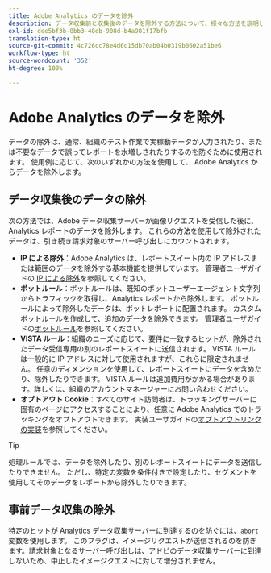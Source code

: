 ```yaml
---
title: Adobe Analytics のデータを除外
description: データ収集前と収集後のデータを除外する方法について、様々な方法を説明します。
exl-id: dee5bf3b-8bb3-48eb-908d-b4a981f17bfb
translation-type: ht
source-git-commit: 4c726cc78e4d6c15db70ab04b0319b0602a51be6
workflow-type: ht
source-wordcount: '352'
ht-degree: 100%

---
```


# Adobe Analytics のデータを除外

データの除外は、通常、組織のテスト作業で実稼動データが入力されたり、または不要なデータで誤ってレポートを水増しされたりするのを防ぐために使用されます。 使用例に応じて、次のいずれかの方法を使用して、 Adobe Analytics からデータを除外します。

## データ収集後のデータの除外

次の方法では、Adobe データ収集サーバーが画像リクエストを受信した後に、Analytics レポートのデータを除外します。 これらの方法を使用して除外されたデータは、引き続き請求対象のサーバー呼び出しにカウントされます。

* **IP による除外**：Adobe Analytics は、レポートスイート内の IP アドレスまたは範囲のデータを除外する基本機能を提供しています。 管理者ユーザガイドの [IP による除外](/help/admin/admin/exclude-ip.md)を参照してください。
* **ボットルール**：ボットルールは、既知のボットユーザーエージェント文字列からトラフィックを取得し、Analytics レポートから除外します。 ボットルールによって除外したデータは、ボットレポートに配置されます。 カスタムボットルールを作成して、追加のデータを除外できます。 管理者ユーザガイドの[ボットルール](/help/admin/admin/bot-removal/bot-rules.md)を参照してください。
* **VISTA ルール**：組織のニーズに応じて、要件に一致するヒットが、除外されたデータ受信専用の別のレポートスイートに送信されます。 VISTA ルールは一般的に IP アドレスに対して使用されますが、これらに限定されません。 任意のディメンションを使用して、レポートスイートにデータを含めたり、除外したりできます。 VISTA ルールは追加費用がかかる場合があります。詳しくは、組織のアカウントマネージャーにお問い合わせください。
* **オプトアウト Cookie**：すべてのサイト訪問者は、トラッキングサーバーに固有のページにアクセスすることにより、任意に Adobe Analytics でのトラッキングをオプトアウトできます。 実装ユーザガイドの[オプトアウトリンクの実装](/help/implement/js/opt-out.md)を参照してください。

>[!TIP]
>
>処理ルールでは、データを除外したり、別のレポートスイートにデータを送信したりできません。 ただし、特定の変数を条件付きで設定したり、セグメントを使用してそのデータをレポートから除外したりできます。

## 事前データ収集の除外

特定のヒットが Analytics データ収集サーバーに到達するのを防ぐには、[`abort`](/help/implement/vars/config-vars/abort.md) 変数を使用します。 このフラグは、イメージリクエストが送信されるのを防ぎます。請求対象となるサーバー呼び出しは、アドビのデータ収集サーバーに到達しないため、中止したイメージクエストに対して増分されません。
